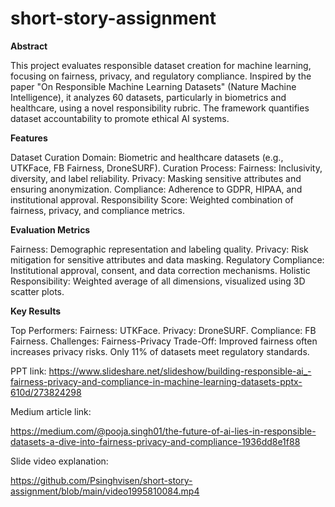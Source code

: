 # short-story-assignment


**Abstract**

This project evaluates responsible dataset creation for machine learning, focusing on fairness, privacy, and regulatory compliance. Inspired by the paper "On Responsible Machine Learning Datasets" (Nature Machine Intelligence), it analyzes 60 datasets, particularly in biometrics and healthcare, using a novel responsibility rubric. The framework quantifies dataset accountability to promote ethical AI systems.


**Features**

Dataset Curation
Domain: Biometric and healthcare datasets (e.g., UTKFace, FB Fairness, DroneSURF).
Curation Process:
Fairness: Inclusivity, diversity, and label reliability.
Privacy: Masking sensitive attributes and ensuring anonymization.
Compliance: Adherence to GDPR, HIPAA, and institutional approval.
Responsibility Score: Weighted combination of fairness, privacy, and compliance metrics.


**Evaluation Metrics**

Fairness: Demographic representation and labeling quality.
Privacy: Risk mitigation for sensitive attributes and data masking.
Regulatory Compliance: Institutional approval, consent, and data correction mechanisms.
Holistic Responsibility: Weighted average of all dimensions, visualized using 3D scatter plots.

**Key Results**

Top Performers:
Fairness: UTKFace.
Privacy: DroneSURF.
Compliance: FB Fairness.
Challenges:
Fairness-Privacy Trade-Off: Improved fairness often increases privacy risks.
Only 11% of datasets meet regulatory standards.

PPT link:
https://www.slideshare.net/slideshow/building-responsible-ai_-fairness-privacy-and-compliance-in-machine-learning-datasets-pptx-610d/273824298


Medium article link:   

https://medium.com/@pooja.singh01/the-future-of-ai-lies-in-responsible-datasets-a-dive-into-fairness-privacy-and-compliance-1936dd8e1f88

Slide video explanation:

https://github.com/Psinghvisen/short-story-assignment/blob/main/video1995810084.mp4





